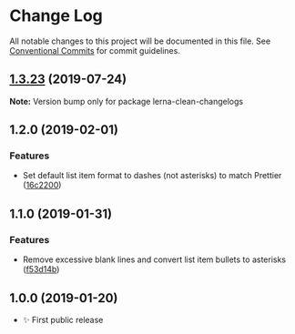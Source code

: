 # Change Log

All notable changes to this project will be documented in this file.
See [Conventional Commits](https://conventionalcommits.org) for commit guidelines.

## [1.3.23](https://gitlab.com/codsen/codsen/compare/lerna-clean-changelogs@1.3.22...lerna-clean-changelogs@1.3.23) (2019-07-24)

**Note:** Version bump only for package lerna-clean-changelogs





## 1.2.0 (2019-02-01)

### Features

- Set default list item format to dashes (not asterisks) to match Prettier ([16c2200](https://gitlab.com/codsen/codsen/commit/16c2200))

## 1.1.0 (2019-01-31)

### Features

- Remove excessive blank lines and convert list item bullets to asterisks ([f53d14b](https://gitlab.com/codsen/codsen/commit/f53d14b))

## 1.0.0 (2019-01-20)

- ✨ First public release
